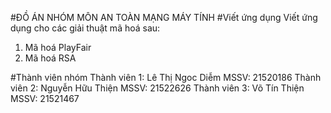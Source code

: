 #ĐỒ ÁN NHÓM MÔN AN TOÀN MẠNG MÁY TÍNH
#Viết ứng dụng
Viết ứng dụng cho các giải thuật mã hoá sau:
1. Mã hoá PlayFair
2. Mã hoá RSA

#Thành viên nhóm
Thành viên 1: Lê Thị Ngoc Diễm 		MSSV: 21520186
Thành viên 2: Nguyễn Hữu Thiện		MSSV: 21522626
Thành viên 3: Võ Tín Thiện 			  MSSV: 21521467
